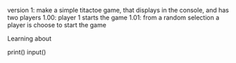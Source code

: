 version
1: make a simple titactoe game, that displays in the console, and has two players
1.00: player 1 starts the game
1.01: from a random selection a player is choose to start the game

Learning about

print()
input()
